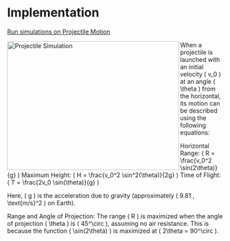 # Implementation

[Run simulations on Projectile Motion](https://mg-2025p03.github.io/physics/Physics/1%20Mechanics/pSimulation.html)

<img align="left" src="https://mg-2025p03.github.io/physics/_pics/pSimulation.png" alt="Projectile Simulation" width="400px" height="300px">

When a projectile is launched with an initial velocity ( v_0 ) at an angle ( \theta ) from the horizontal, its motion can be described using the following equations:

Horizontal Range: ( R = \frac{v_0^2 \sin(2\theta)}{g} )
Maximum Height: ( H = \frac{v_0^2 \sin^2(\theta)}{2g} )
Time of Flight: ( T = \frac{2v_0 \sin(\theta)}{g} )

Here, ( g ) is the acceleration due to gravity (approximately ( 9.81 , \text{m/s}^2 ) on Earth).

Range and Angle of Projection: The range ( R ) is maximized when the angle of projection ( \theta ) is ( 45^\circ ), assuming no air resistance. This is because the function ( \sin(2\theta) ) is maximized at ( 2\theta = 90^\circ ).

